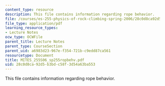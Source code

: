 ```yaml
---
content_type: resource
description: This file contains information regarding rope behavior.
file: /courses/es-255-physics-of-rock-climbing-spring-2006/28c0d8ca92d5b3bdc58f3d54a63ba553_MITES_255S06_sp255ropbehv.pdf
file_type: application/pdf
learning_resource_types:
- Lecture Notes
ocw_type: OCWFile
parent_title: Lecture Notes
parent_type: CourseSection
parent_uid: a6983d23-967e-f354-721b-c9edd87ca561
resourcetype: Document
title: MITES_255S06_sp255ropbehv.pdf
uid: 28c0d8ca-92d5-b3bd-c58f-3d54a63ba553
---
```

This file contains information regarding rope behavior.


